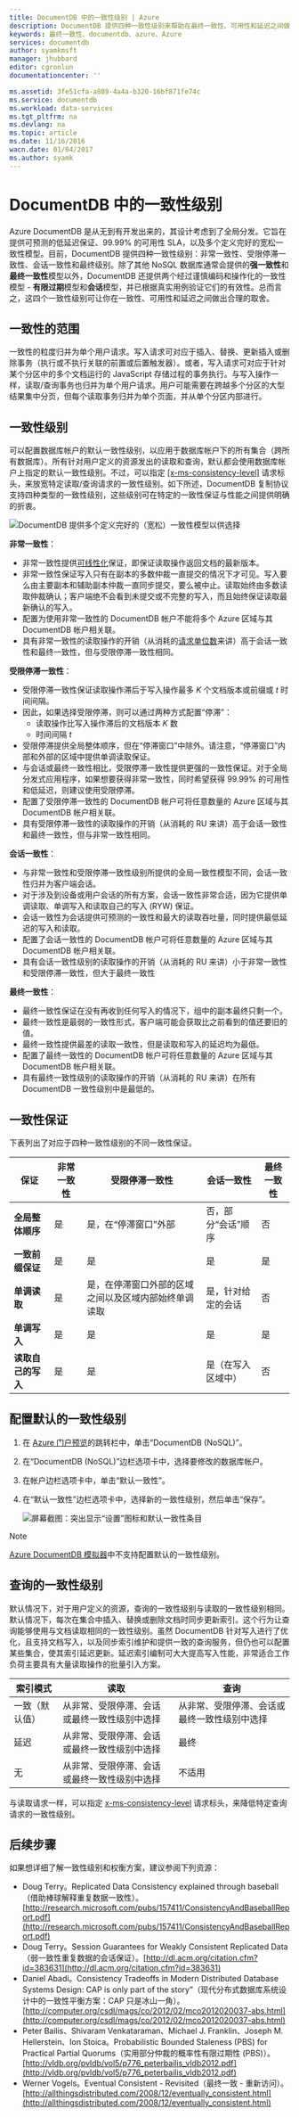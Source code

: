 ```yaml
---
title: DocumentDB 中的一致性级别 | Azure
description: DocumentDB 提供四种一致性级别来帮助在最终一致性、可用性和延迟之间做出取舍。
keywords: 最终一致性、documentdb、azure、Azure
services: documentdb
author: syamkmsft
manager: jhubbard
editor: cgronlun
documentationcenter: ''

ms.assetid: 3fe51cfa-a889-4a4a-b320-16bf871fe74c
ms.service: documentdb
ms.workload: data-services
ms.tgt_pltfrm: na
ms.devlang: na
ms.topic: article
ms.date: 11/16/2016
wacn.date: 01/04/2017
ms.author: syamk
---
```


# DocumentDB 中的一致性级别
Azure DocumentDB 是从无到有开发出来的，其设计考虑到了全局分发。它旨在提供可预测的低延迟保证、99.99% 的可用性 SLA，以及多个定义完好的宽松一致性模型。目前，DocumentDB 提供四种一致性级别：非常一致性、受限停滞一致性、会话一致性和最终级别。除了其他 NoSQL 数据库通常会提供的**强一致性**和**最终一致性**模型以外，DocumentDB 还提供两个经过谨慎编码和操作化的一致性模型 - **有限过期**模型和**会话**模型，并已根据真实用例验证它们的有效性。总而言之，这四个一致性级别可让你在一致性、可用性和延迟之间做出合理的取舍。

## 一致性的范围
一致性的粒度归并为单个用户请求。写入请求可对应于插入、替换、更新插入或删除事务（执行或不执行关联的前置或后置触发器）。或者，写入请求可对应于针对某个分区中的多个文档运行的 JavaScript 存储过程的事务执行。与写入操作一样，读取/查询事务也归并为单个用户请求。用户可能需要在跨越多个分区的大型结果集中分页，但每个读取事务归并为单个页面，并从单个分区内部进行。

## 一致性级别
可以配置数据库帐户的默认一致性级别，以应用于数据库帐户下的所有集合（跨所有数据库）。所有针对用户定义的资源发出的读取和查询，默认都会使用数据库帐户上指定的默认一致性级别。不过，可以指定 [[x-ms-consistency-level]](https://msdn.microsoft.com/zh-cn/library/azure/mt632096.aspx) 请求标头，来放宽特定读取/查询请求的一致性级别。如下所述，DocumentDB 复制协议支持四种类型的一致性级别，这些级别可在特定的一致性保证与性能之间提供明确的折衷。

![DocumentDB 提供多个定义完好的（宽松）一致性模型以供选择][1]

**非常一致性**：

- 非常一致性提供[可线性化](https://aphyr.com/posts/313-strong-consistency-models)保证，即保证读取操作返回文档的最新版本。
- 非常一致性保证写入只有在副本的多数仲裁一直提交的情况下才可见。写入要么由主要副本和辅助副本仲裁一直同步提交，要么被中止。读取始终由多数读取仲裁确认；客户端绝不会看到未提交或不完整的写入，而且始终保证读取最新确认的写入。
- 配置为使用非常一致性的 DocumentDB 帐户不能将多个 Azure 区域与其 DocumentDB 帐户相关联。
- 具有非常一致性的读取操作的开销（从消耗的[请求单位数](./documentdb-request-units.md)来讲）高于会话一致性和最终一致性，但与受限停滞一致性相同。

**受限停滞一致性**：

- 受限停滞一致性保证读取操作滞后于写入操作最多 *K* 个文档版本或前缀或 *t* 时间间隔。
- 因此，如果选择受限停滞，则可以通过两种方式配置“停滞”：
  - 读取操作比写入操作滞后的文档版本 *K* 数
  - 时间间隔 *t*
- 受限停滞提供全局整体顺序，但在“停滞窗口”中除外。请注意，“停滞窗口”内部和外部的区域中提供单调读取保证。
- 与会话或最终一致性相比，受限停滞一致性提供更强的一致性保证。对于全局分发式应用程序，如果想要获得非常一致性，同时希望获得 99.99% 的可用性和低延迟，则建议使用受限停滞。
- 配置了受限停滞一致性的 DocumentDB 帐户可将任意数量的 Azure 区域与其 DocumentDB 帐户相关联。
- 具有受限停滞一致性的读取操作的开销（从消耗的 RU 来讲）高于会话一致性和最终一致性，但与非常一致性相同。

**会话一致性**：

- 与非常一致性和受限停滞一致性级别所提供的全局一致性模型不同，会话一致性归并为客户端会话。
- 对于涉及到设备或用户会话的所有方案，会话一致性非常合适，因为它提供单调读取、单调写入和读取自己的写入 (RYW) 保证。
- 会话一致性为会话提供可预测的一致性和最大的读取吞吐量，同时提供最低延迟的写入和读取。
- 配置了会话一致性的 DocumentDB 帐户可将任意数量的 Azure 区域与其 DocumentDB 帐户相关联。
- 具有会话一致性级别的读取操作的开销（从消耗的 RU 来讲）小于非常一致性和受限停滞一致性，但大于最终一致性

**最终一致性**：

- 最终一致性保证在没有再收到任何写入的情况下，组中的副本最终只剩一个。
- 最终一致性是最弱的一致性形式，客户端可能会获取比之前看到的值还要旧的值。
- 最终一致性提供最差的读取一致性，但是读取和写入的延迟均为最低。
- 配置了最终一致性的 DocumentDB 帐户可将任意数量的 Azure 区域与其 DocumentDB 帐户相关联。
- 具有最终一致性级别的读取操作的开销（从消耗的 RU 来讲）在所有 DocumentDB 一致性级别中是最低的。

## 一致性保证
下表列出了对应于四种一致性级别的不同一致性保证。

| 保证 | 非常一致性 | 受限停滞一致性 | 会话一致性 | 最终一致性 |
| --- | --- | --- | --- | --- |
| **全局整体顺序** |是 |是，在“停滞窗口”外部 |否，部分“会话”顺序 |否 |
| **一致前缀保证** |是 |是 |是 |是 |
| **单调读取** |是 |是，在停滞窗口外部的区域之间以及区域内部始终单调读取 |是，针对给定的会话 |否 |
| **单调写入** |是 |是 |是 |是 |
| **读取自己的写入** |是 |是 |是（在写入区域中） |否 |

## 配置默认的一致性级别
1. 在 [Azure 门户预览](https://portal.azure.cn/)的跳转栏中，单击“DocumentDB (NoSQL)”。
2. 在“DocumentDB (NoSQL)”边栏选项卡中，选择要修改的数据库帐户。
3. 在帐户边栏选项卡中，单击“默认一致性”。
4. 在“默认一致性”边栏选项卡中，选择新的一致性级别，然后单击“保存”。

    ![屏幕截图：突出显示“设置”图标和默认一致性条目](./media/documentdb-consistency-levels/database-consistency-level-1.png)  

> [!NOTE]
[Azure DocumentDB 模拟器](./documentdb-nosql-local-emulator.md)中不支持配置默认的一致性级别。

## 查询的一致性级别
默认情况下，对于用户定义的资源，查询的一致性级别与读取的一致性级别相同。默认情况下，每次在集合中插入、替换或删除文档时同步更新索引。这个行为让查询能够使用与文档读取相同的一致性级别。虽然 DocumentDB 针对写入进行了优化，且支持文档写入，以及同步索引维护和提供一致的查询服务，但仍也可以配置某些集合，使其索引延迟更新。延迟索引编制可大大提高写入性能，非常适合工作负荷主要具有大量读取操作的批量引入方案。

| 索引模式 | 读取 | 查询 |
| --- | --- | --- |
| 一致（默认值） |从非常、受限停滞、会话或最终一致性级别中选择 |从非常、受限停滞、会话或最终一致性级别中选择 |
| 延迟 |从非常、受限停滞、会话或最终一致性级别中选择 |最终 |
| 无 |从非常、受限停滞、会话或最终一致性级别中选择 |不适用 |

与读取请求一样，可以指定 [x-ms-consistency-level](https://msdn.microsoft.com/zh-cn/library/azure/mt632096.aspx) 请求标头，来降低特定查询请求的一致性级别。

## 后续步骤
如果想详细了解一致性级别和权衡方案，建议参阅下列资源：

- Doug Terry。Replicated Data Consistency explained through baseball（借助棒球解释重复数据一致性）。[http://research.microsoft.com/pubs/157411/ConsistencyAndBaseballReport.pdf](http://research.microsoft.com/pubs/157411/ConsistencyAndBaseballReport.pdf)
- Doug Terry。Session Guarantees for Weakly Consistent Replicated Data（弱一致性重复数据的会话保证）。[http://dl.acm.org/citation.cfm?id=383631](http://dl.acm.org/citation.cfm?id=383631)
- Daniel Abadi。Consistency Tradeoffs in Modern Distributed Database Systems Design: CAP is only part of the story”（现代分布式数据库系统设计中的一致性平衡方案：CAP 只是冰山一角）。[http://computer.org/csdl/mags/co/2012/02/mco2012020037-abs.html](http://computer.org/csdl/mags/co/2012/02/mco2012020037-abs.html)
- Peter Bailis、Shivaram Venkataraman、Michael J. Franklin、Joseph M. Hellerstein、Ion Stoica。Probabilistic Bounded Staleness (PBS) for Practical Partial Quorums（实用部分仲裁的概率性有限过期性 (PBS)）。[http://vldb.org/pvldb/vol5/p776_peterbailis_vldb2012.pdf](http://vldb.org/pvldb/vol5/p776_peterbailis_vldb2012.pdf)
- Werner Vogels。Eventual Consistent - Revisited（最终一致 - 重新访问）。[http://allthingsdistributed.com/2008/12/eventually_consistent.html](http://allthingsdistributed.com/2008/12/eventually_consistent.html)

[1]: ./media/documentdb-consistency-levels/consistency-tradeoffs.png

<!---HONumber=Mooncake_Quality_Review_1230_2016-->
